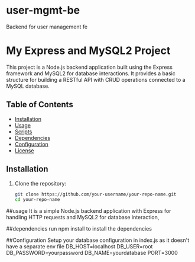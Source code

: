 # user-mgmt-be
Backend for user management fe
# My Express and MySQL2 Project

This project is a Node.js backend application built using the Express framework and MySQL2 for database interactions. It provides a basic structure for building a RESTful API with CRUD operations connected to a MySQL database.

## Table of Contents

- [Installation](#installation)
- [Usage](#usage)
- [Scripts](#scripts)
- [Dependencies](#dependencies)
- [Configuration](#Configuration)
- [License](#license)

## Installation

1. Clone the repository:
   ```bash
   git clone https://github.com/your-username/your-repo-name.git
   cd your-repo-name
##usage
  It is a simple Node.js backend application with Express for handling HTTP requests and MySQL2 for database interaction,
  
 ##dependencies
  run npm install to install the dependencies

##Configuration
 Setup your database configuration in index.js as it doesn't have a separate env file
   DB_HOST=localhost
  DB_USER=root
  DB_PASSWORD=yourpassword
  DB_NAME=yourdatabase
  PORT=3000



